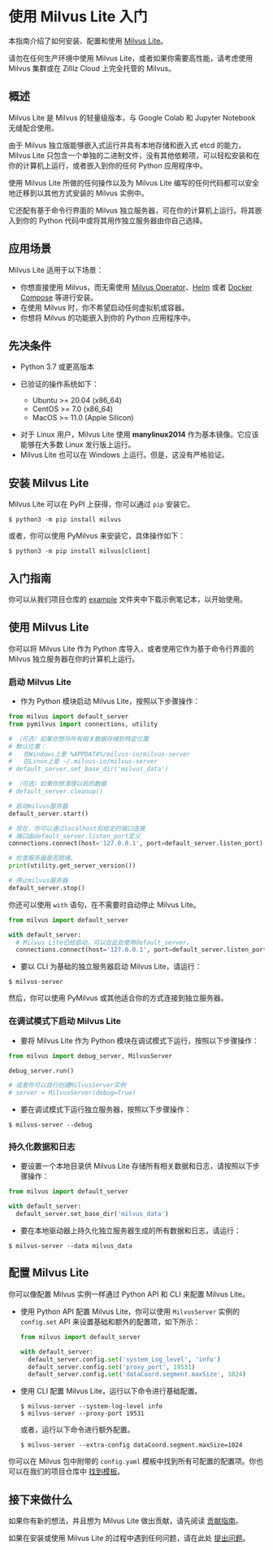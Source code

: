 


# 使用 Milvus Lite 入门

本指南介绍了如何安装、配置和使用 [Milvus Lite](https://github.com/milvus-io/milvus-lite)。

<div class="alert caution">

请勿在任何生产环境中使用 Milvus Lite，或者如果你需要高性能，请考虑使用 Milvus 集群或在 Zilliz Cloud 上完全托管的 Milvus。

</div>

## 概述

Milvus Lite 是 Milvus 的轻量级版本，与 Google Colab 和 Jupyter Notebook 无缝配合使用。

由于 Milvus 独立版能够嵌入式运行并具有本地存储和嵌入式 etcd 的能力，Milvus Lite 只包含一个单独的二进制文件，没有其他依赖项，可以轻松安装和在你的计算机上运行，或者嵌入到你的任何 Python 应用程序中。

使用 Milvus Lite 所做的任何操作以及为 Milvus Lite 编写的任何代码都可以安全地迁移到以其他方式安装的 Milvus 实例中。

它还配有基于命令行界面的 Milvus 独立服务器，可在你的计算机上运行。将其嵌入到你的 Python 代码中或将其用作独立服务器由你自己选择。

## 应用场景

Milvus Lite 适用于以下场景：

- 你想直接使用 Milvus，而无需使用 [Milvus Operator](/getstarted/standalone/install_standalone-operator.md)、[Helm](/getstarted/standalone/install_standalone-helm.md) 或者 [Docker Compose](/getstarted/standalone/install_standalone-docker.md) 等进行安装。
- 在使用 Milvus 时，你不希望启动任何虚拟机或容器。
- 你想将 Milvus 的功能嵌入到你的 Python 应用程序中。

## 先决条件

- Python 3.7 或更高版本
- 已验证的操作系统如下：

  - Ubuntu >= 20.04 (x86_64)
  - CentOS >= 7.0 (x86_64)
  - MacOS >= 11.0 (Apple Silicon)

<div class="alert note">  

- 对于 Linux 用户，Milvus Lite 使用 **manylinux2014** 作为基本镜像。它应该能够在大多数 Linux 发行版上运行。
- Milvus Lite 也可以在 Windows 上运行。但是，这没有严格验证。

</div>

## 安装 Milvus Lite

Milvus Lite 可以在 PyPI 上获得，你可以通过 `pip` 安装它。

```shell
$ python3 -m pip install milvus
```

或者，你可以使用 PyMilvus 来安装它，具体操作如下：

```shell
$ python3 -m pip install milvus[client]
```

## 入门指南

你可以从我们项目仓库的 [example](https://github.com/milvus-io/milvus-lite/tree/main/examples) 文件夹中下载示例笔记本，以开始使用。

## 使用 Milvus Lite

你可以将 Milvus Lite 作为 Python 库导入，或者使用它作为基于命令行界面的 Milvus 独立服务器在你的计算机上运行。

### 启动 Milvus Lite


* 作为 Python 模块启动 Milvus Lite，按照以下步骤操作：

```python
from milvus import default_server
from pymilvus import connections, utility

# （可选）如果你想将所有相关数据存储到特定位置
# 默认位置：
#   在Windows上是 %APPDATA%/milvus-io/milvus-server
#   在Linux上是 ~/.milvus-io/milvus-server
# default_server.set_base_dir('milvus_data')

# （可选）如果你想清理以前的数据
# default_server.cleanup()

# 启动milvus服务器
default_server.start()

# 现在，你可以通过localhost和给定的端口连接
# 端口由default_server.listen_port定义
connections.connect(host='127.0.0.1', port=default_server.listen_port)

# 检查服务器是否就绪。
print(utility.get_server_version())

# 停止milvus服务器
default_server.stop()
```

你还可以使用 `with` 语句，在不需要时自动停止 Milvus Lite。

```python
from milvus import default_server

with default_server:
  # Milvus Lite已经启动，可以在此处使用default_server。
  connections.connect(host='127.0.0.1', port=default_server.listen_port)
```

* 要以 CLI 为基础的独立服务器启动 Milvus Lite，请运行：

```shell
$ milvus-server
```

然后，你可以使用 PyMilvus 或其他适合你的方式连接到独立服务器。

### 在调试模式下启动 Milvus Lite

* 要将 Milvus Lite 作为 Python 模块在调试模式下运行，按照以下步骤操作：

```python
from milvus import debug_server, MilvusServer

debug_server.run()

# 或者你可以自行创建MilvusServer实例
# server = MilvusServer(debug=True)
```

* 要在调试模式下运行独立服务器，按照以下步骤操作：

```shell
$ milvus-server --debug
```

### 持久化数据和日志

* 要设置一个本地目录供 Milvus Lite 存储所有相关数据和日志，请按照以下步骤操作：

```python
from milvus import default_server

with default_server:
  default_server.set_base_dir('milvus_data')
```

* 要在本地驱动器上持久化独立服务器生成的所有数据和日志，请运行：

```shell
$ milvus-server --data milvus_data
```

## 配置 Milvus Lite


你可以像配置 Milvus 实例一样通过 Python API 和 CLI 来配置 Milvus Lite。

- 使用 Python API 配置 Milvus Lite，你可以使用 `MilvusServer` 实例的 `config.set` API 来设置基础和额外的配置项，如下所示：

  ```python
  from milvus import default_server

  with default_server:
    default_server.config.set('system_Log_level', 'info')
    default_server.config.set('proxy_port', 19531)
    default_server.config.set('dataCoord.segment.maxSize', 1024)
  ```

- 使用 CLI 配置 Milvus Lite，运行以下命令进行基础配置。

  ```shell
  $ milvus-server --system-log-level info
  $ milvus-server --proxy-port 19531
  ```

  或者，运行以下命令进行额外配置。

  ```shell
  $ milvus-server --extra-config dataCoord.segment.maxSize=1024
  ```

你可以在 Milvus 包中附带的 `config.yaml` 模板中找到所有可配置的配置项。你也可以在我们的项目仓库中 [找到模板](https://github.com/milvus-io/milvus-lite/blob/main/src/milvus/data/config.yaml.template)。

## 接下来做什么



如果你有新的想法，并且想为 Milvus Lite 做出贡献，请先阅读 [贡献指南](https://github.com/milvus-io/milvus-lite/blob/main/CONTRIBUTING.md)。

如果在安装或使用 Milvus Lite 的过程中遇到任何问题，请在此处 [提出问题](https://github.com/milvus-io/milvus-lite/issues/new)。

